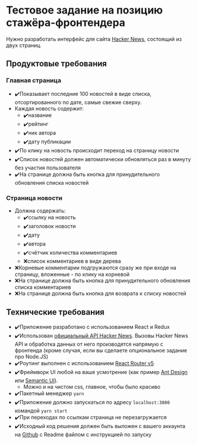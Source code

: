 # Тестовое задание на позицию стажёра-фронтендера
Нужно разработать интерфейс для сайта [Hacker News](https://news.ycombinator.com/news), состоящий из двух страниц.

## Продуктовые требования
### Главная страница
- ✔️Показывает последние 100 новостей в виде списка, отсортированного по дате, самые свежие сверху.
- Каждая новость содержит:
	- ✔️название
	- ✔️рейтинг
	- ✔️ник автора
 	- ✔️дату публикации
 - ✔️По клику на новость происходит переход на страницу новости
- ✔️Список новостей должен автоматически обновляться раз в минуту без участия пользователя
- ✔️На странице должна быть кнопка для принудительного обновления списка новостей
### Страница новости
- Должна содержать:	
  - ✔️ссылку на новость
  - ✔️заголовок новости
  - ✔️дату
  - ✔️автора
  - ✔️счётчик количества комментариев
  - ❌список комментариев в виде дерева
- ❌Корневые комментарии подгружаются сразу же при входе на страницу, вложенные - по клику на корневой
- ❌На странице должна быть кнопка для принудительного обновления списка комментариев
- ❌На странице должна быть кнопка для возврата к списку новостей

## Технические требования

- ✔️Приложение разработано с использованием React и Redux
- ✔️Использован [официальный API Hacker News](https://github.com/HackerNews/API). Вызовы Hacker News API и обработка данных от него производятся напрямую с фронтенда (кроме случая, если вы сделаете опциональное задание про Node.JS)
- ✔️Роутинг выполнен с использованием [React Router v5](https://github.com/ReactTraining/react-router/releases/tag/v5.0.0)
- ✔️Фреймворк UI любой на ваше усмотрение (как пример [Ant Design](https://ant.design/) или [Semantic UI](https://react.semantic-ui.com/)). 
    - Можно и на чистом css, главное, чтобы было красиво
- ✔️Пакетный менеджер `yarn`
- ✔️Приложение должно запускаться по адресу `localhost:3000` командой `yarn start`
- ✔️При переходах по ссылкам страница не перезагружается
- ✔️Исходный код решения должен быть выложен с вашего аккаунта на [Github](http://github.com/) с Readme файлом с инструкцией по запуску
